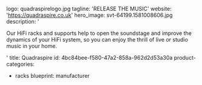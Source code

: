 logo: quadraspirelogo.jpg
tagline: 'RELEASE THE MUSIC'
website: 'https://quadraspire.co.uk'
hero_image: svt-64199.1581008606.jpg
description: '<p>Our HiFi racks and supports help to open the soundstage and improve the dynamics of your HiFi system, so you can enjoy the thrill of live or studio music in your home.</p>'
title: Quadraspire
id: 4bc84bee-f580-47a2-858a-962d2d53a30a
product-categories:
  - racks
blueprint: manufacturer
